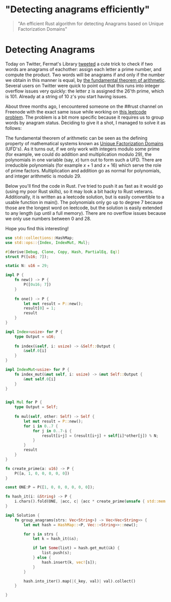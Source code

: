 # "Detecting anagrams efficiently"
> "An efficient Rust algorithm for detecting Anagrams based on Unique Factorization Domains"

# Detecting Anagrams
Today on Twitter, Fermat's Library [tweeted](https://twitter.com/fermatslibrary/status/1275066521450975234) a cute trick to check if two words are anagrams of eachother: assign each letter a prime number, and compute the product. Two words will be anagrams if and only if the number we obtain in this manner is equal, by [the fundamental theorem of arithmetic](https://en.wikipedia.org/wiki/Fundamental_theorem_of_arithmetic).  
Several users on Twitter were quick to point out that this runs into integer overflow issues very quickly: the letter z is assigned the 26'th prime, which is 101. Already at a string of 10 z's you start having issues.

About three months ago, I encountered someone on the ##rust channel on Freenode with the exact same issue while working on [this leetcode problem](https://leetcode.com/problems/group-anagrams/). The problem is a bit more specific because it requires us to group words by anagram status. Deciding to give it a shot, I managed to solve it as follows:

The fundamental theorem of arithmetic can be seen as the defining property of mathematical systems known as [Unique Factorization Domains](https://en.wikipedia.org/wiki/Unique_factorization_domain) (UFD's). As it turns out, if we only work with integers modulo some prime (for example, we could do addition and multiplication modulo 29), the polynomials in one variable (say, $x$) turn out to form such a UFD. There are irreducible polynomials (for example $x+1$ and $x+16$) which serve the role of prime factors. Multiplication and addition go as normal for polynomials, and integer arithmetic is modulo 29.

Below you'll find the code in Rust. I've tried to push it as fast as it would go (using my poor Rust skills), so it may look a bit hacky to Rust veterans. Additionally, it is written as a leetcode solution, but is easily convertible to a usable function in main(). The polynomials only go up to degree 7 because those are the longest word on leetcode, but the solution is easily extended to any length (up until a full memory). There are no overflow issues because we only use numbers between 0 and 28.

Hope you find this interesting!

```Rust
use std::collections::HashMap;
use std::ops::{Index, IndexMut, Mul};

#[derive(Debug, Clone, Copy, Hash, PartialEq, Eq)]
struct P([u16; 7]);

static N: u16 = 29;

impl P {
    fn new() -> P {
        P([0u16; 7])
    }
    
    fn one() -> P {
        let mut result = P::new();
        result[0] = 1;
        result
    }
}

impl Index<usize> for P {
    type Output = u16;
    
    fn index(&self, i: usize) -> &Self::Output {
        &self.0[i]
    }
}

impl IndexMut<usize> for P {
    fn index_mut(&mut self, i: usize) -> &mut Self::Output {
        &mut self.0[i]
    }
}


impl Mul for P {
    type Output = Self;
    
    fn mul(self, other: Self) -> Self {
        let mut result = P::new();
        for i in 0..7 {
            for j in 0..7-i {
                result[i+j] = (result[i+j] + self[i]*other[j]) % N;
            }
        }
        result
    }
}

fn create_prime(a: u16) -> P {
    P([a, 1, 0, 0, 0, 0, 0])
}

const ONE:P = P([1, 0, 0, 0, 0, 0, 0]);

fn hash_it(i: &String) -> P {
    i.chars().fold(ONE, |acc, c| {acc * create_prime(unsafe { std::mem::transmute::<char, [u16; 2]>(c)[0] })})
}

impl Solution {
    fn group_anagrams(strs: Vec<String>) -> Vec<Vec<String>> {
        let mut hash = HashMap::<P, Vec::<String>>::new();

        for s in strs {
            let k = hash_it(&s);

            if let Some(list) = hash.get_mut(&k) {
                list.push(s);
            } else {
                hash.insert(k, vec![s]);
            }
        }

        hash.into_iter().map(|(_key, val)| val).collect()
    }

}
````
